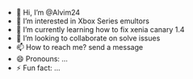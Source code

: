 - 👋 Hi, I’m @Alvim24
- 👀 I’m interested in Xbox Series emultors
- 🌱 I’m currently learning how to fix xenia canary 1.4
- 💞️ I’m looking to collaborate on solve issues
- 📫 How to reach me? send a message 
- 😄 Pronouns: ...
- ⚡ Fun fact: ...

<!---
Alvim24/Alvim24 is a ✨ special ✨ repository because its `README.md` (this file) appears on your GitHub profile.
You can click the Preview link to take a look at your changes.
--->
